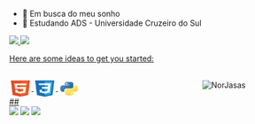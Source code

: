 - 🔭 Em busca do meu sonho
- 🌱 Estudando ADS - Universidade Cruzeiro do Sul
<div> 
<a href="https://https://github.com/NorJasas">
<img height="180em" src="https://github-readme-stats.vercel.app/api?username=NorJasas&show_icons=true&theme=dracula&include_all_commits=true&count_private=true"/> 
<img height="180em" src="https://github-readme-stats.vercel.app/api/top-langs/?username=NorJasas&layout=compact&langs_count-16&theme-dracula"/>
</div>

Here are some ideas to get you started:
<div style="display: inline_block"><br>
  <img align="center" alt="Rafa-HTML" height="30" width="40" src="https://raw.githubusercontent.com/devicons/devicon/master/icons/html5/html5-original.svg">
  <img align="center" alt="Rafa-CSS" height="30" width="40" src="https://raw.githubusercontent.com/devicons/devicon/master/icons/css3/css3-original.svg">
  <img align="center" alt="Rafa-Python" height="30" width="40" src="https://raw.githubusercontent.com/devicons/devicon/master/icons/python/python-original.svg">
  <img align="right" alt="NorJasas" src="https://github.com/user-attachments/assets/6f3b23a0-0653-43e1-8f23-04f311e984bd" width="155px">
<div>
##
<div>
  <a href="https://www.instagram.com/resendelippe" target="_blank"><img src="https://img.shields.io/badge/-Instagram-%23E4405F?style=for-the-badge&logo=instagram&logoColor=white" target="_blank"></a>
  <a href="https://discord.com/channels/@me" target="_blank"><img src="https://img.shields.io/badge/Discord-7289DA?style=for-the-badge&logo=discord&logoColor=white" target="_blank"></a> 
  <a href="https://www.linkedin.com/in/felipe-resende-4845a1268" target="_blank"><img src="https://img.shields.io/badge/-LinkedIn-%230077B5?style=for-the-badge&logo=linkedin&logoColor=white" target="_blank"></a> 
</div>
